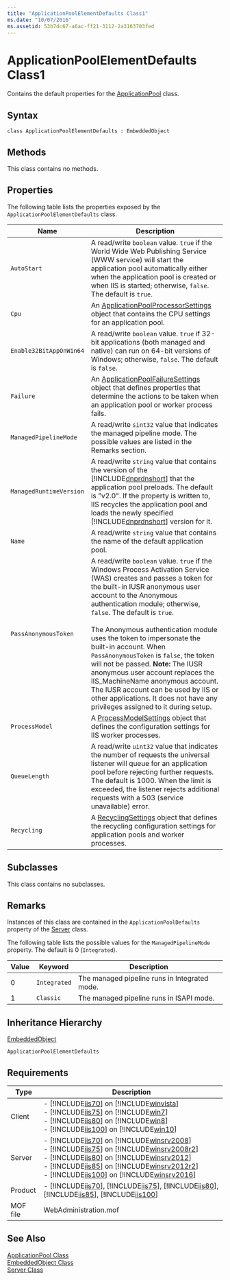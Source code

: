 ```yaml
---
title: "ApplicationPoolElementDefaults Class1"
ms.date: "10/07/2016"
ms.assetid: 53b7dc67-a6ac-ff21-3112-2a3163703fed
---
```

# ApplicationPoolElementDefaults Class1
Contains the default properties for the [ApplicationPool](../wmi-provider/applicationpool-class.md) class.  
  
## Syntax  
  
```vbs  
class ApplicationPoolElementDefaults : EmbeddedObject  
```  
  
## Methods  
 This class contains no methods.  
  
## Properties  
 The following table lists the properties exposed by the `ApplicationPoolElementDefaults` class.  
  
|Name|Description|  
|----------|-----------------|  
|`AutoStart`|A read/write `boolean` value. `true` if the World Wide Web Publishing Service (WWW service) will start the application pool automatically either when the application pool is created or when IIS is started; otherwise, `false`. The default is `true`.|  
|`Cpu`|An [ApplicationPoolProcessorSettings](../wmi-provider/applicationpoolprocessorsettings-class.md) object that contains the CPU settings for an application pool.|  
|`Enable32BitAppOnWin64`|A read/write `boolean` value. `true` if 32-bit applications (both managed and native) can run on 64-bit versions of Windows; otherwise, `false`. The default is `false`.|  
|`Failure`|An [ApplicationPoolFailureSettings](../wmi-provider/applicationpoolfailuresettings-class.md) object that defines properties that determine the actions to be taken when an application pool or worker process fails.|  
|`ManagedPipelineMode`|A read/write `sint32` value that indicates the managed pipeline mode. The possible values are listed in the Remarks section.|  
|`ManagedRuntimeVersion`|A read/write `string` value that contains the version of the [!INCLUDE[dnprdnshort](../wmi-provider/includes/dnprdnshort-md.md)] that the application pool preloads. The default is "v2.0". If the property is written to, IIS recycles the application pool and loads the newly specified [!INCLUDE[dnprdnshort](../wmi-provider/includes/dnprdnshort-md.md)] version for it.|  
|`Name`|A read/write `string` value that contains the name of the default application pool.|  
|`PassAnonymousToken`|A read/write `boolean` value. `true` if the Windows Process Activation Service (WAS) creates and passes a token for the built-in IUSR anonymous user account to the Anonymous authentication module; otherwise, `false`. The default is `true`.<br /><br /> The Anonymous authentication module uses the token to impersonate the built-in account. When `PassAnonymousToken` is `false`, the token will not be passed. **Note:**  The IUSR anonymous user account replaces the IIS_MachineName anonymous account. The IUSR account can be used by IIS or other applications. It does not have any privileges assigned to it during setup.|  
|`ProcessModel`|A [ProcessModelSettings](../wmi-provider/processmodelsettings-class.md) object that defines the configuration settings for IIS worker processes.|  
|`QueueLength`|A read/write `uint32` value that indicates the number of requests the universal listener will queue for an application pool before rejecting further requests. The default is 1000. When the limit is exceeded, the listener rejects additional requests with a 503 (service unavailable) error.|  
|`Recycling`|A [RecyclingSettings](../wmi-provider/recyclingsettings-class.md) object that defines the recycling configuration settings for application pools and worker processes.|  
  
## Subclasses  
 This class contains no subclasses.  
  
## Remarks  
 Instances of this class are contained in the `ApplicationPoolDefaults` property of the [Server](../wmi-provider/server-class.md) class.  
  
 The following table lists the possible values for the `ManagedPipelineMode` property. The default is 0 (`Integrated`).  
  
|Value|Keyword|Description|  
|-----------|-------------|-----------------|  
|0|`Integrated`|The managed pipeline runs in Integrated mode.|  
|1|`Classic`|The managed pipeline runs in ISAPI mode.|  
  
## Inheritance Hierarchy  
 [EmbeddedObject](../wmi-provider/embeddedobject-class.md)  
  
 `ApplicationPoolElementDefaults`  
  
## Requirements  
  
|Type|Description|  
|----------|-----------------|  
|Client|-   [!INCLUDE[iis70](../wmi-provider/includes/iis70-md.md)] on [!INCLUDE[winvista](../wmi-provider/includes/winvista-md.md)]<br />-   [!INCLUDE[iis75](../wmi-provider/includes/iis75-md.md)] on [!INCLUDE[win7](../wmi-provider/includes/win7-md.md)]<br />-   [!INCLUDE[iis80](../wmi-provider/includes/iis80-md.md)] on [!INCLUDE[win8](../wmi-provider/includes/win8-md.md)]<br />-   [!INCLUDE[iis100](../wmi-provider/includes/iis100-md.md)] on [!INCLUDE[win10](../wmi-provider/includes/win10-md.md)]|  
|Server|-   [!INCLUDE[iis70](../wmi-provider/includes/iis70-md.md)] on [!INCLUDE[winsrv2008](../wmi-provider/includes/winsrv2008-md.md)]<br />-   [!INCLUDE[iis75](../wmi-provider/includes/iis75-md.md)] on [!INCLUDE[winsrv2008r2](../wmi-provider/includes/winsrv2008r2-md.md)]<br />-   [!INCLUDE[iis80](../wmi-provider/includes/iis80-md.md)] on [!INCLUDE[winsrv2012](../wmi-provider/includes/winsrv2012-md.md)]<br />-   [!INCLUDE[iis85](../wmi-provider/includes/iis85-md.md)] on [!INCLUDE[winsrv2012r2](../wmi-provider/includes/winsrv2012r2-md.md)]<br />-   [!INCLUDE[iis100](../wmi-provider/includes/iis100-md.md)] on [!INCLUDE[winsrv2016](../wmi-provider/includes/winsrv2016-md.md)]|  
|Product|-   [!INCLUDE[iis70](../wmi-provider/includes/iis70-md.md)], [!INCLUDE[iis75](../wmi-provider/includes/iis75-md.md)], [!INCLUDE[iis80](../wmi-provider/includes/iis80-md.md)], [!INCLUDE[iis85](../wmi-provider/includes/iis85-md.md)], [!INCLUDE[iis100](../wmi-provider/includes/iis100-md.md)]|  
|MOF file|WebAdministration.mof|  
  
## See Also  
 [ApplicationPool Class](../wmi-provider/applicationpool-class.md)   
 [EmbeddedObject Class](../wmi-provider/embeddedobject-class.md)   
 [Server Class](../wmi-provider/server-class.md)
